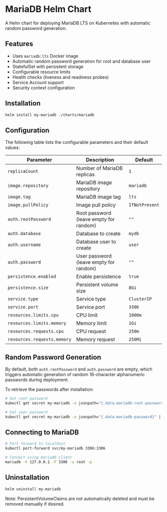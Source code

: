 # MariaDB Helm Chart

A Helm chart for deploying MariaDB LTS on Kubernetes with automatic random password generation.

## Features

- Uses `mariadb:lts` Docker image
- Automatic random password generation for root and database user
- StatefulSet with persistent storage
- Configurable resource limits
- Health checks (liveness and readiness probes)
- Service Account support
- Security context configuration

## Installation

```bash
helm install my-mariadb ./charts/mariadb
```

## Configuration

The following table lists the configurable parameters and their default values:

| Parameter | Description | Default |
|-----------|-------------|---------|
| `replicaCount` | Number of MariaDB replicas | `1` |
| `image.repository` | MariaDB image repository | `mariadb` |
| `image.tag` | MariaDB image tag | `lts` |
| `image.pullPolicy` | Image pull policy | `IfNotPresent` |
| `auth.rootPassword` | Root password (leave empty for random) | `""` |
| `auth.database` | Database to create | `mydb` |
| `auth.username` | Database user to create | `user` |
| `auth.password` | User password (leave empty for random) | `""` |
| `persistence.enabled` | Enable persistence | `true` |
| `persistence.size` | Persistent volume size | `8Gi` |
| `service.type` | Service type | `ClusterIP` |
| `service.port` | Service port | `3306` |
| `resources.limits.cpu` | CPU limit | `1000m` |
| `resources.limits.memory` | Memory limit | `1Gi` |
| `resources.requests.cpu` | CPU request | `250m` |
| `resources.requests.memory` | Memory request | `256Mi` |

## Random Password Generation

By default, both `auth.rootPassword` and `auth.password` are empty, which triggers automatic generation of random 16-character alphanumeric passwords during deployment.

To retrieve the passwords after installation:

```bash
# Get root password
kubectl get secret my-mariadb -o jsonpath="{.data.mariadb-root-password}" | base64 -d

# Get user password
kubectl get secret my-mariadb -o jsonpath="{.data.mariadb-password}" | base64 -d
```

## Connecting to MariaDB

```bash
# Port forward to localhost
kubectl port-forward svc/my-mariadb 3306:3306

# Connect using mariadb client
mariadb -h 127.0.0.1 -P 3306 -u root -p
```

## Uninstallation

```bash
helm uninstall my-mariadb
```

Note: PersistentVolumeClaims are not automatically deleted and must be removed manually if desired.
